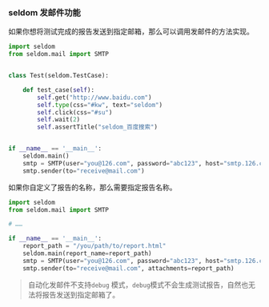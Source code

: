 ### seldom 发邮件功能

如果你想将测试完成的报告发送到指定邮箱，那么可以调用发邮件的方法实现。

```python
import seldom
from seldom.mail import SMTP


class Test(seldom.TestCase):

    def test_case(self):
        self.get("http://www.baidu.com")
        self.type(css="#kw", text="seldom")
        self.click(css="#su")
        self.wait(2)
        self.assertTitle("seldom_百度搜索")


if __name__ == '__main__':
    seldom.main()
    smtp = SMTP(user="you@126.com", password="abc123", host="smtp.126.com")
    smtp.sender(to="receive@mail.com")
```

如果你自定义了报告的名称，那么需要指定报告名称。

```python
import seldom
from seldom.mail import SMTP

# ……

if __name__ == '__main__':
    report_path = "/you/path/to/report.html"
    seldom.main(report_name=report_path)
    smtp = SMTP(user="you@126.com", password="abc123", host="smtp.126.com")
    smtp.sender(to="receive@mail.com", attachments=report_path)

```

> 自动化发邮件不支持`debug` 模式，`debug`模式不会生成测试报告，自然也无法将报告发送到指定邮箱了。
